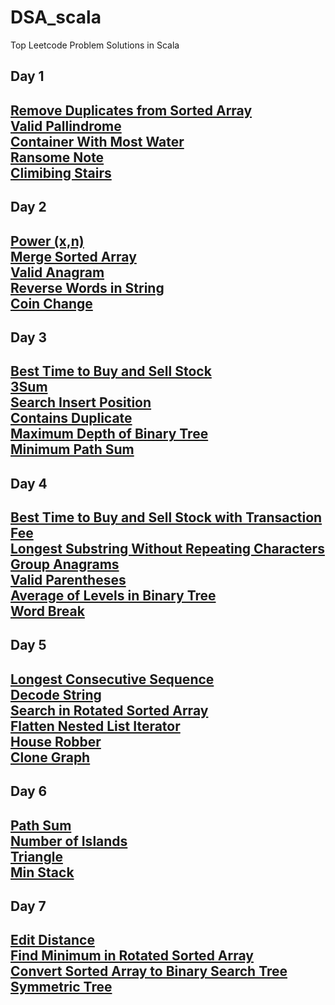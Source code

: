 # DSA_scala
Top Leetcode Problem Solutions in Scala

<h2> Day 1 <h2>

<a href="https://leetcode.com/problems/remove-duplicates-from-sorted-array/description/?envType=study-plan-v2&envId=top-interview-150"> Remove Duplicates from Sorted Array  </a>
<br>
<a href="https://leetcode.com/problems/valid-palindrome/description/?envType=study-plan-v2&envId=top-interview-150"> Valid Pallindrome  </a><br>
<a href="https://leetcode.com/problems/container-with-most-water/description/?envType=study-plan-v2&envId=top-interview-150"> Container With Most Water </a><br>
<a href="https://leetcode.com/problems/ransom-note/description/?envType=study-plan-v2&envId=top-interview-150">Ransome Note</a><br>
<a href="https://leetcode.com/problems/climbing-stairs/?envType=study-plan-v2&envId=top-interview-150">Climibing Stairs</a>
<br>


<h2> Day 2 <h2>
  <a href="https://leetcode.com/problems/powx-n/description/?envType=study-plan-v2&envId=top-interview-150">Power (x,n)  </a> <br>
  <a href="https://leetcode.com/problems/merge-sorted-array/description/?envType=study-plan-v2&envId=top-interview-150"> Merge Sorted Array </a><br>
  <a href="https://leetcode.com/problems/valid-anagram/description/?envType=study-plan-v2&envId=top-interview-150"> Valid Anagram  </a><br>
  <a href="https://leetcode.com/problems/reverse-words-in-a-string/?envType=study-plan-v2&envId=top-interview-150">Reverse Words in String </a><br>
  <a href="https://leetcode.com/problems/coin-change/?envType=study-plan-v2&envId=top-interview-150">Coin Change </a><br>
  
<h2> Day 3 <h2>
<a href="https://leetcode.com/problems/best-time-to-buy-and-sell-stock/description/?envType=study-plan-v2&envId=top-interview-150">Best Time to Buy and Sell Stock </a><br>
  <a href="https://leetcode.com/problems/3sum/description/?envType=study-plan-v2&envId=top-interview-150">3Sum</a><br>
<a href="https://leetcode.com/problems/search-insert-position/description/?envType=study-plan-v2&envId=top-interview-150">Search Insert Position</a><br>
  <a href="https://leetcode.com/problems/contains-duplicate-ii/description/?envType=study-plan-v2&envId=top-interview-150">Contains Duplicate</a><br>
  <a href="https://leetcode.com/problems/maximum-depth-of-binary-tree/?envType=study-plan-v2&envId=top-interview-150">Maximum Depth of Binary Tree</a><br>
    <a href="https://leetcode.com/problems/minimum-path-sum/description/?envType=study-plan-v2&envId=top-interview-150">Minimum Path Sum</a><br>

  
<h2> Day 4 <h2>
   <a href="https://leetcode.com/problems/best-time-to-buy-and-sell-stock-with-transaction-fee/description/">Best Time to Buy and Sell Stock with Transaction Fee</a><br>
   <a href="https://leetcode.com/problems/longest-substring-without-repeating-characters/description/?envType=study-plan-v2&envId=top-interview-150">Longest Substring Without Repeating Characters</a><br>
   <a href="https://leetcode.com/problems/group-anagrams/description/?envType=study-plan-v2&envId=top-interview-150">Group Anagrams</a><br>
   <a href="https://leetcode.com/problems/valid-parentheses/description/?envType=study-plan-v2&envId=top-interview-150">Valid Parentheses</a><br>
   <a href="https://leetcode.com/problems/average-of-levels-in-binary-tree/description/?envType=study-plan-v2&envId=top-interview-150">Average of Levels in Binary Tree</a><br>
   <a href="https://leetcode.com/problems/word-break/description/?envType=study-plan-v2&envId=top-interview-150">Word Break</a><br>
  
<h2> Day 5 <h2>
   <a href="https://leetcode.com/problems/longest-consecutive-sequence/?envType=study-plan-v2&envId=top-interview-150">Longest Consecutive Sequence</a><br>
   <a href="https://leetcode.com/problems/decode-string/description/">Decode String</a><br>
	 <a href="https://leetcode.com/problems/search-in-rotated-sorted-array/description/">Search in Rotated Sorted Array</a><br>
   <a href="https://leetcode.com/problems/flatten-nested-list-iterator/description/">Flatten Nested List Iterator</a><br>
  <a href="https://leetcode.com/problems/house-robber/description/?envType=study-plan-v2&envId=top-interview-150">House Robber</a><br>
    <a href="https://leetcode.com/problems/clone-graph/?envType=study-plan-v2&envId=top-interview-150">Clone Graph</a><br>

<h2>Day 6<h2>
<a href="https://leetcode.com/problems/path-sum/description/?envType=study-plan-v2&envId=top-interview-150">Path Sum</a><br>
<a href="https://leetcode.com/problems/number-of-islands/description/?envType=study-plan-v2&envId=top-interview-150">Number of Islands</a><br>
<a href="https://leetcode.com/problems/triangle/description/?envType=study-plan-v2&envId=top-interview-150">Triangle</a><br>
<a href="https://leetcode.com/problems/min-stack/description/?envType=study-plan-v2&envId=top-interview-150">Min Stack</a><br>

<h2>Day 7<h2>
<a href="https://leetcode.com/problems/edit-distance/description/?envType=study-plan-v2&envId=top-interview-150">Edit Distance</a><br>
<a href="https://leetcode.com/problems/find-minimum-in-rotated-sorted-array/description/?envType=study-plan-v2&envId=top-interview-150">Find Minimum in Rotated Sorted Array</a><br>
<a href="https://leetcode.com/problems/convert-sorted-array-to-binary-search-tree/description/?envType=study-plan-v2&envId=top-interview-150">Convert Sorted Array to Binary Search Tree</a><br>
<a href="https://leetcode.com/problems/symmetric-tree/?envType=study-plan-v2&envId=top-interview-150">Symmetric Tree</a><br>



	
